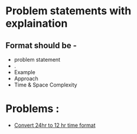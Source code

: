# Problem statements with explaination 

## Format should be -

- problem statement 
- .
- Example
- Approach 
- Time & Space Complexity

# Problems :
- [Convert 24hr to 12 hr time format](Convert-24hr-time-to-12-hr-time-Format)
